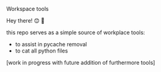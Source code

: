 Workspace tools

Hey there! 😊 👋

this repo serves as a simple source of workplace tools:
- to assist in pycache removal
- to cat all python files

[work in progress with future addition of furthermore tools]
